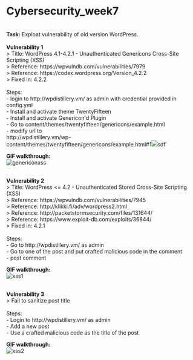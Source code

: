 # Cybersecurity_week7
<br />
<b>Task:</b> Exploat vulnerability of old version WordPress.
<br /><br />
<b>Vulnerability 1</b><br />
> Title: WordPress 4.1-4.2.1 - Unauthenticated Genericons Cross-Site Scripting (XSS) <br />
> Reference: https://wpvulndb.com/vulnerabilities/7979 <br />
> Reference: https://codex.wordpress.org/Version_4.2.2 <br />
> Fixed in: 4.2.2 <br />
  <br />Steps:<br />
    - login to http://wpdistillery.vm/ as admin with credential provided in config.yml<br />
    - Install and activate theme TwentyFifteen<br />
    - Install and activate Genericon'd Plugin<br />
    - Go to content/themes/twentyfifteen/genericons/example.html<br />
    - modify url to <br />
      http://wpdistillery.vm/wp-content/themes/twentyfifteen/genericons/example.html#1<img/ src=1 onerror=alert("HACKED")>sdf<br />

<b>GIF walkthrough:</b><br />
![genericonxss](https://user-images.githubusercontent.com/31838335/38178052-70db0200-35d8-11e8-9df4-840ce02b2451.gif)

<br />
<b>Vulnerability 2</b><br />
> Title: WordPress <= 4.2 - Unauthenticated Stored Cross-Site Scripting (XSS) <br />
> Reference: https://wpvulndb.com/vulnerabilities/7945 <br />
> Reference: http://klikki.fi/adv/wordpress2.html <br />
> Reference: http://packetstormsecurity.com/files/131644/ <br />
> Reference: https://www.exploit-db.com/exploits/36844/ <br />
> Fixed in: 4.2.1 <br />
  <br />Steps:<br />
    - Go to http://wpdistillery.vm/ as admin <br />
    - Go to one of the post and put crafted malicious code in the comment <br />
    - post comment <br />

<b>GIF walkthrough:</b><br />
![xss1](https://user-images.githubusercontent.com/31838335/38178228-33f0004e-35dc-11e8-9764-6d91a88c7902.gif)
<br />

<br />
<b>Vulnerability 3</b><br />
> Fail to sanitize post title <br />
  <br />Steps:<br />
    - Login to http://wpdistillery.vm/ as admin <br />
    - Add a new post <br />
    - Use a crafted malicious code as the title of the post <br />

<b>GIF walkthrough:</b><br />
![xss2](https://user-images.githubusercontent.com/31838335/38178916-32d0238e-35ea-11e8-8d84-2c76c9483aa6.gif)


